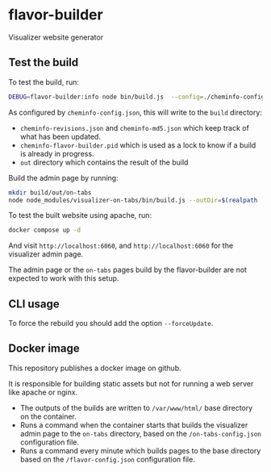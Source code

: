 # flavor-builder
Visualizer website generator

## Test the build

To test the build, run:

```bash
DEBUG=flavor-builder:info node bin/build.js  --config=./cheminfo-config.json
```

As configured by `cheminfo-config.json`, this will write to the `build` directory:
- `cheminfo-revisions.json` and `cheminfo-md5.json` which keep track of what has been updated.
- `cheminfo-flavor-builder.pid` which is used as a lock to know if a build is already in progress.
- `out` directory which contains the result of the build

Build the admin page by running:
```bash
mkdir build/out/on-tabs
node node_modules/visualizer-on-tabs/bin/build.js --outDir=$(realpath ./build/out/on-tabs/) --config=$(realpath ./on-tabs-config.json)
```

To test the built website using apache, run:

```bash
docker compose up -d
```

And visit `http://localhost:6060`, and `http://localhost:6060` for the visualizer admin page.

The admin page or the `on-tabs` pages build by the flavor-builder are not expected to work with this setup.

## CLI usage

To force the rebuild you should add the option `--forceUpdate`.

## Docker image

This repository publishes a docker image on github.

It is responsible for building static assets but not for running a web server like apache or nginx.

- The outputs of the builds are written to `/var/www/html/` base directory on the container.
- Runs a command when the container starts that builds the visualizer admin page to the `on-tabs` directory, based on the `/on-tabs-config.json` configuration file.
- Runs a command every minute which builds pages to the base directory based on the `/flavor-config.json` configuration file.


